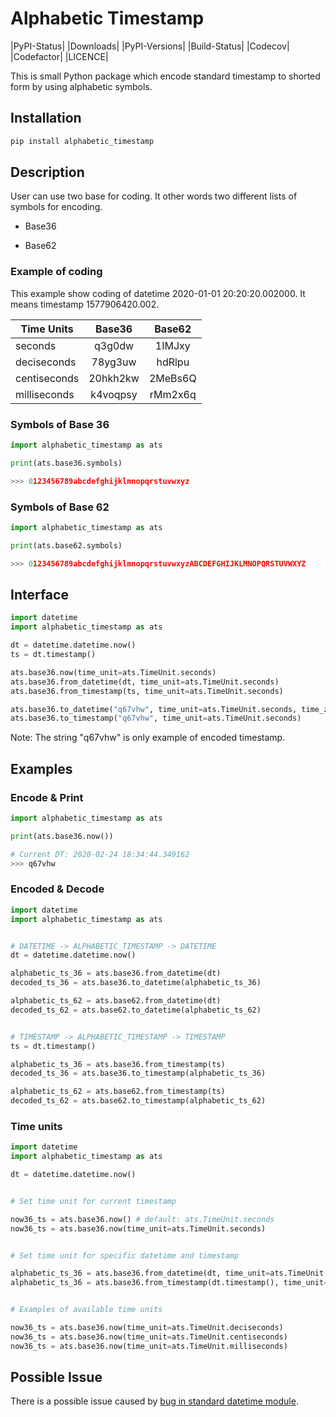 # Alphabetic Timestamp

|PyPI-Status| |Downloads| |PyPI-Versions| |Build-Status| |Codecov| |Codefactor| |LICENCE|

This is small Python package which encode standard timestamp to shorted form by using alphabetic symbols. 

## Installation 

```python
pip install alphabetic_timestamp 
``` 

## Description

User can use two base for coding. It other words two different lists of symbols for encoding.
 * Base36
 
 * Base62

### Example of coding 
This example show coding of datetime 2020-01-01 20:20:20.002000. It means timestamp 1577906420.002.


| Time Units     | Base36       | Base62   |
| -------------- |:------------:|:--------:|
| seconds        |  q3g0dw      | 1IMJxy   |
| deciseconds    |  78yg3uw     | hdRlpu   |
| centiseconds   |  20hkh2kw    | 2MeBs6Q  |
| milliseconds   |  k4voqpsy    | rMm2x6q  |


 ### Symbols of Base 36
```python
import alphabetic_timestamp as ats

print(ats.base36.symbols)

>>> 0123456789abcdefghijklmnopqrstuvwxyz
``` 
 
### Symbols of Base 62
```python
import alphabetic_timestamp as ats

print(ats.base62.symbols)

>>> 0123456789abcdefghijklmnopqrstuvwxyzABCDEFGHIJKLMNOPQRSTUVWXYZ
``` 

## Interface
```python
import datetime
import alphabetic_timestamp as ats

dt = datetime.datetime.now()
ts = dt.timestamp()

ats.base36.now(time_unit=ats.TimeUnit.seconds)
ats.base36.from_datetime(dt, time_unit=ats.TimeUnit.seconds)
ats.base36.from_timestamp(ts, time_unit=ats.TimeUnit.seconds)

ats.base36.to_datetime("q67vhw", time_unit=ats.TimeUnit.seconds, time_zone=None)
ats.base36.to_timestamp("q67vhw", time_unit=ats.TimeUnit.seconds)
``` 

Note: The string "q67vhw" is only example of encoded timestamp.

## Examples

### Encode & Print
```python
import alphabetic_timestamp as ats

print(ats.base36.now())

# Current DT: 2020-02-24 18:34:44.349162
>>> q67vhw
``` 

### Encoded & Decode
```python
import datetime
import alphabetic_timestamp as ats


# DATETIME -> ALPHABETIC_TIMESTAMP -> DATETIME
dt = datetime.datetime.now()

alphabetic_ts_36 = ats.base36.from_datetime(dt)
decoded_ts_36 = ats.base36.to_datetime(alphabetic_ts_36)

alphabetic_ts_62 = ats.base62.from_datetime(dt)
decoded_ts_62 = ats.base62.to_datetime(alphabetic_ts_62) 


# TIMESTAMP -> ALPHABETIC_TIMESTAMP -> TIMESTAMP 
ts = dt.timestamp()

alphabetic_ts_36 = ats.base36.from_timestamp(ts)
decoded_ts_36 = ats.base36.to_timestamp(alphabetic_ts_36)

alphabetic_ts_62 = ats.base62.from_timestamp(ts)
decoded_ts_62 = ats.base62.to_timestamp(alphabetic_ts_62)
``` 

### Time units
```python
import datetime
import alphabetic_timestamp as ats

dt = datetime.datetime.now()


# Set time unit for current timestamp

now36_ts = ats.base36.now() # default: ats.TimeUnit.seconds
now36_ts = ats.base36.now(time_unit=ats.TimeUnit.seconds)


# Set time unit for specific datetime and timestamp

alphabetic_ts_36 = ats.base36.from_datetime(dt, time_unit=ats.TimeUnit.seconds)
alphabetic_ts_36 = ats.base36.from_timestamp(dt.timestamp(), time_unit=ats.TimeUnit.seconds)


# Examples of available time units

now36_ts = ats.base36.now(time_unit=ats.TimeUnit.deciseconds)
now36_ts = ats.base36.now(time_unit=ats.TimeUnit.centiseconds)
now36_ts = ats.base36.now(time_unit=ats.TimeUnit.milliseconds)
``` 

## Possible Issue
There is a possible issue caused by [bug in standard datetime module](https://bugs.python.org/issue37527).